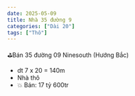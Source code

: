 ```yaml
---
date: 2025-05-09
title: Nhà 35 đường 9
categories: ["Dài 20"]
tags: ["Thô"] 
---
```


⛳️Bán 35 đường 09 Ninesouth
 (Hướng Bắc)
- dt 7 x 20 = 140m
- Nhà thô
- 💥 Bán: 17 tỷ 600tr



<!-- {% assign image_titles="0,1,2" | split: "," %}
{% for i in (0..2) %}
![Hinh {{ i }}]({{ site.baseurl }}/assets/images/20-duong-15/{{ i }}.jpeg)
_Hinh {{ i }} - {{ image_titles[i] }}_
{% endfor %} -->
